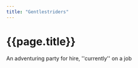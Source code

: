 ```yaml
---
title: "Gentlestriders"
---
```


# {{page.title}}
An adventuring party for hire, ''currently'' on a job
